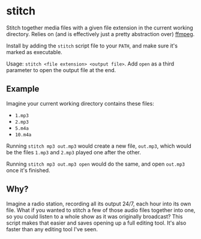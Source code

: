 # stitch
Stitch together media files with a given file extension in the current working directory. Relies on (and is effectively just a pretty abstraction over) [ffmpeg](https://www.ffmpeg.org).

Install by adding the `stitch` script file to your `PATH`, and make sure it's marked as executable.

Usage: `stitch <file extension> <output file>`. Add `open` as a third parameter to open the output file at the end.

## Example
Imagine your current working directory contains these files:
* `1.mp3`
* `2.mp3`
* `5.m4a`
* `10.m4a`

Running `stitch mp3 out.mp3` would create a new file, `out.mp3`, which would be the files `1.mp3` and `2.mp3` played one after the other.

Running `stitch mp3 out.mp3 open` would do the same, and open `out.mp3` once it's finished.

## Why?
Imagine a radio station, recording all its output 24/7, each hour into its own file. What if you wanted to stitch a few of those audio files together into one, so you could listen to a whole show as it was originally broadcast? This script makes that easier and saves opening up a full editing tool. It's also faster than any editing tool I've seen.
